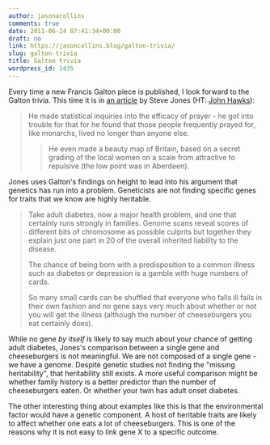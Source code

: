 ```yaml
---
author: jasonacollins
comments: true
date: 2011-06-24 07:41:34+00:00
draft: no
link: https://jasoncollins.blog/galton-trivia/
slug: galton-trivia
title: Galton trivia
wordpress_id: 1435
---
```


Every time a new Francis Galton piece is published, I look forward to the Galton trivia. This time it is in [an article](http://www.bbc.co.uk/news/magazine-13775520) by Steve Jones (HT: [John Hawks](http://johnhawks.net/weblog)):


<blockquote>He made statistical inquiries into the efficacy of prayer - he got  into trouble for that for he found that those people frequently prayed  for, like monarchs, lived no longer than anyone else.

> 
> He even made a beauty map of  Britain, based on a secret grading of the local women on a scale from  attractive to repulsive (the low point was in Aberdeen).
> 
> 
</blockquote>


Jones uses Galton's findings on height to lead into his argument that genetics has run into a problem. Geneticists are not finding specific genes for traits that we know are highly heritable.


<blockquote>Take adult diabetes, now a major health problem, and one that  certainly runs strongly in families. Genome scans reveal scores of  different bits of chromosome as possible culprits but together they  explain just one part in 20 of the overall inherited liability to the  disease.

The chance of being born with a predisposition to a common  illness such as diabetes or depression is a gamble with huge numbers of  cards.

So many small cards can be shuffled that everyone who falls ill fails in  their own fashion and no gene says very much about whether or not you  will get the illness (although the number of cheeseburgers you eat  certainly does).</blockquote>


While no gene _by itself_ is likely to say much about your chance of getting adult diabetes, Jones's comparison between a single gene and cheeseburgers is not meaningful. We are not composed of a single gene - we have a genome. Despite genetic studies not finding the "missing heritability", that heritability still exists. A more useful comparison might be whether family history is a better predictor than the number of cheeseburgers eaten. Or whether your twin has adult onset diabetes.

The other interesting thing about examples like this is that the environmental factor would have a genetic component. A host of heritable traits are likely to affect whether one eats a lot of cheeseburgers. This is one of the reasons why it is not easy to link gene X to a specific outcome.
